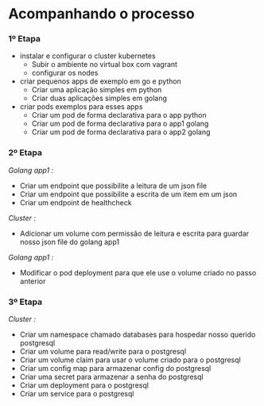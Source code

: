 # Acompanhando o processo

### 1º Etapa
* instalar e configurar o cluster kubernetes
  - Subir o ambiente no virtual box com vagrant
  - configurar os nodes
* criar pequenos apps de exemplo em go e python
  -  Criar uma aplicação simples em python
  -  Criar duas aplicações simples em golang
* criar pods exemplos para esses apps
  -  Criar um pod de forma declarativa para o app python
  -  Criar um pod de forma declarativa para o app1 golang
  -  Criar um pod de forma declarativa para o app2 golang

### 2º Etapa
*Golang app1 :*
* Criar um endpoint que possibilite a leitura de um json file
* Criar um endpoint que possibilite a escrita de um item em um json
* Criar um endpoint de healthcheck

*Cluster :*
* Adicionar um volume com permissão de leitura e escrita para guardar nosso json file do golang app1

*Golang app1 :*
* Modificar o pod deployment para que ele use o volume criado no passo anterior

### 3º Etapa
*Cluster :*
* Criar um namespace chamado databases para hospedar nosso querido postgresql
* Criar um volume para read/write para o postgresql
* Criar um volume claim para usar o volume criado para o postgresql
* Criar um config map para armazenar config do postgresql
* Criar uma secret para armazenar a senha do postgresql
* Criar um deployment para o postgresql
* Criar um service para o postgresql


